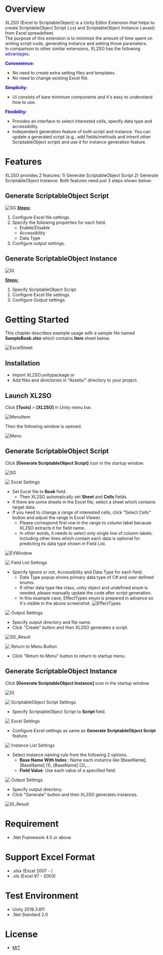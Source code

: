 # Overview 
XL2SO (Excel to ScriptableObject) is a Unity Editor Extension that helps to create ScriptableObject Script (.cs) and ScriptableObject Instance (.asset) from Excel spreadsheet.  
The purpose of this extension is to minimize the amount of time spent on writing script code, generating instance and setting those parameters.  
In comparison to other similar extensions,  XL2SO has the following <span style="color: blue; ">advantages</span>.

<span style="color: blue; font-weight: bold;"> Convenience: </span>
- No need to create extra setting files and templates. 
- No need to change existing Excel file.

<span style="color: blue; font-weight: bold;"> Simplicity: </span>
- UI consists of bare minimum components and it's easy to understand how to use.

<span style="color: blue; font-weight: bold;"> Flexibility: </span>
- Provides an interface to select interested cells, specify data type and accessibility.
- Independent generation feature of both script and instance. You can update a generated script
(e.g., add fields/methods and inherit other ScriptableObject script) and use it for instance generation feature.  

# Features 
XL2SO provides 2 features: 1) Generate ScriptableObject Script 2) Generate ScriptableObject Instance.
Both features need just 3 steps shown below:

## Generate ScriptableObject Script
![SG](https://user-images.githubusercontent.com/62422592/77209500-bf9cec00-6b41-11ea-96db-a891d21bbf68.png)
<u><b>Steps:</b></u>
1. Configure Excel file settings.
2. Specify the following properties for each field.
    - Enable/Disable
    - Accessibility
    - Data Type
3. Configure output settings. 

## Generate ScriptableObject Instance
![IG](https://user-images.githubusercontent.com/62422592/77209498-be6bbf00-6b41-11ea-9084-fd3ade5f6412.png)

<u><b>Steps:</b></u>
1. Specify ScriptableObject Script. 
2. Configure Excel file settings.
3. Configure Output settings.

# Getting Started 
This chapter describes example usage with a sample file named <b> SampleBook.xlsx</b> which contains <b>Item</b> sheet below.

![ExcelSheet](https://user-images.githubusercontent.com/62422592/77209577-e9eea980-6b41-11ea-8e8b-7a604261fec6.png)

## Installation
- Import XL2SO.unitypackage
or
- Add files and directories in "Assets/" directory to your project.

## Launch XL2SO
Click <b>[Tools]</b> > <b>[XL2SO]</b> in Unity menu bar.

![MenuItem](https://user-images.githubusercontent.com/62422592/77208685-b579ee00-6b3f-11ea-8eb1-15bbee47045a.png)

Then the following window is opened.

![Menu](https://user-images.githubusercontent.com/62422592/77208689-b6128480-6b3f-11ea-859e-c0d3eda8ce80.png)

## Generate ScriptableObject Script
Click <b>[Generate ScriptableObject Script]</b> icon in the startup window.

![SG](https://user-images.githubusercontent.com/62422592/77209565-e78c4f80-6b41-11ea-95ce-7393e508b6cf.png)

<img src = "https://user-images.githubusercontent.com/62422592/77209568-e824e600-6b41-11ea-9215-92c448ca09d3.png" style ="vertical-align:top;"> Excel Settings

- Set Excel file to <b> Book </b> field.
    - Then XL2SO automatically set <b> Sheet </b> and <b> Cells </b> fields.
- If there are some sheets in the Excel file, select a sheet which contains target data.
- If you need to change a range of interested cells, click "Select Cells" button and adjust the range in Excel Viewer.
    - Please correspond first row in the range to column label because XL2SO extracts it for field name.
    - In other words, it needs to select only single line of column labels. Including other lines which contain each data is optional for predicting its data type shown in Field List.

![EVWindow](https://user-images.githubusercontent.com/62422592/77209575-e9561300-6b41-11ea-93a2-a2c829d18579.png)

<img src = "https://user-images.githubusercontent.com/62422592/77209571-e8bd7c80-6b41-11ea-8a55-82c83db92440.png" style ="vertical-align:top;"> Field List Settings 
- Specify Ignore or not, Accessibility and Data Type for each field.
    - Data Type popup shows primary data type of C# and user defined enums.
    - If other data type like class, unity object and undefined enum is needed, please manually update the code after script generation.
    - In this example case, EffectTypes enum is prepared in advance so it's visible in the above screenshot.
![EffectTypes](https://user-images.githubusercontent.com/62422592/77208732-ccb8db80-6b3f-11ea-9bfb-b83e5ee3085a.png)

<img src = "https://user-images.githubusercontent.com/62422592/77209572-e8bd7c80-6b41-11ea-91cb-3c67a74700e2.png" style ="vertical-align:top;"> Output Settings
- Specify output directory and file name.
- Click "Create" button and then XL2SO generates a script. 

![SG_Result](https://user-images.githubusercontent.com/62422592/77209567-e824e600-6b41-11ea-82a1-550fd0bbee60.png)

<img src = "https://user-images.githubusercontent.com/62422592/77209574-e9561300-6b41-11ea-86fa-42d4a17c857e.png" style ="vertical-align:top;"> Return to Menu Button
- Click "Return to Menu" button to return to startup menu.

## Generate ScriptableObject Instance

Click <b>[Generate ScriptableObject Instance]</b> icon in the startup window.

![IG](https://user-images.githubusercontent.com/62422592/77209691-39cd7080-6b42-11ea-9247-a745ae239576.png)

<img src = "https://user-images.githubusercontent.com/62422592/77209568-e824e600-6b41-11ea-9215-92c448ca09d3.png" style ="vertical-align:top;"> ScriptableObject Script Settings
- Specify ScriptableObject Script to <b> Script </b> field.

<img src = "https://user-images.githubusercontent.com/62422592/77209571-e8bd7c80-6b41-11ea-8a55-82c83db92440.png" style ="vertical-align:top;"> Excel Settings
- Configure Excel settings as same as <b>Generate ScriptableObject Script</b> feature.

<img src = "https://user-images.githubusercontent.com/62422592/77209572-e8bd7c80-6b41-11ea-91cb-3c67a74700e2.png" style ="vertical-align:top;"> Instance List Settings
- Select instance naming rule from the following 2 options.
    - <b> Base Name With Index </b>: Name each instance like [BaseName], [BaseName] (1), [BaseName] (2),...
    - <b> Field Value</b>: Use each value of a specified field.

<img src = "https://user-images.githubusercontent.com/62422592/77209574-e9561300-6b41-11ea-86fa-42d4a17c857e.png" style ="vertical-align:top;"> Output Settings
- Specify output directory.
- Click "Generate" button and then XL2SO generates instances.

![IG_Result](https://user-images.githubusercontent.com/62422592/77209564-e6f3b900-6b41-11ea-8d33-3f987be4c3f2.png)

# Requirement
- .Net Framework 4.5 or above

# Support Excel Format
- .xlsx (Excel 2007 - )
- .xls  (Excel 97 - 2003)

# Test Environment
- Unity 2019.3.6f1
- .Net Standard 2.0

# License
- [MIT](LICENSE "MIT")
